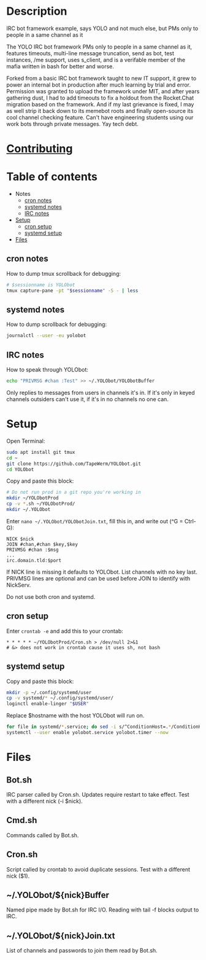 # Description
IRC bot framework example, says YOLO and not much else, but PMs only to people in a same channel as it

The YOLO IRC bot framework PMs only to people in a same channel as it, features timeouts, multi-line message truncation, send as bot, test instances, /me support, uses s_client, and is a verifable member of the mafia written in bash for better and worse.

Forked from a basic IRC bot framework taught to new IT support, it grew to power an internal bot in production after much learning by trial and error. Permission was granted to upload the framework under MIT, and after years gathering dust, I had to add timeouts to fix a holdout from the Rocket.Chat migration based on the framework. And if my last grievance is fixed, I may as well strip it back down to its memebot roots and finally open-source its cool channel checking feature. Can't have engineering students using our work bots through private messages. Yay tech debt.
# [Contributing](CONTRIBUTING.md)
# Table of contents
- Notes
  - [cron notes](#cron-notes)
  - [systemd notes](#systemd-notes)
  - [IRC notes](#irc-notes)
- [Setup](#setup)
  - [cron setup](#cron-setup)
  - [systemd setup](#systemd-setup)
- [Files](#files)
## cron notes
How to dump tmux scrollback for debugging:
```bash
# $sessionname is YOLObot
tmux capture-pane -pt "$sessionname" -S - | less
```
## systemd notes
How to dump scrollback for debugging:
```bash
journalctl --user -eu yolobot
```
## IRC notes
How to speak through YOLObot:
```bash
echo "PRIVMSG #chan :Test" >> ~/.YOLObot/YOLObotBuffer
```
Only replies to messages from users in channels it's in. If it's only in keyed channels outsiders can't use it, if it's in no channels no one can.
# Setup
Open Terminal:
```bash
sudo apt install git tmux
cd ~
git clone https://github.com/TapeWerm/YOLObot.git
cd YOLObot
```
Copy and paste this block:
```bash
# Do not run prod in a git repo you're working in
mkdir ~/YOLObotProd
cp -v *.sh ~/YOLObotProd/
mkdir ~/.YOLObot
```
Enter `nano ~/.YOLObot/YOLObotJoin.txt`, fill this in, and write out (^G = Ctrl-G):
```
NICK $nick
JOIN #chan,#chan $key,$key
PRIVMSG #chan :$msg
...
irc.domain.tld:$port
```
If NICK line is missing it defaults to YOLObot. List channels with no key last. PRIVMSG lines are optional and can be used before JOIN to identify with NickServ.

Do not use both cron and systemd.
## cron setup
Enter `crontab -e` and add this to your crontab:
```
* * * * * ~/YOLObotProd/Cron.sh > /dev/null 2>&1
# &> does not work in crontab cause it uses sh, not bash
```
## systemd setup
Copy and paste this block:
```bash
mkdir -p ~/.config/systemd/user
cp -v systemd/* ~/.config/systemd/user/
loginctl enable-linger "$USER"
```
Replace $hostname with the host YOLObot will run on.
```bash
for file in systemd/*.service; do sed -i s/^ConditionHost=.*/ConditionHost=$hostname/ ~/.config/systemd/user/"$(basename "$file")"; done
systemctl --user enable yolobot.service yolobot.timer --now
```
# Files
## Bot.sh
IRC parser called by Cron.sh. Updates require restart to take effect. Test with a different nick (-i $nick).
## Cmd.sh
Commands called by Bot.sh.
## Cron.sh
Script called by crontab to avoid duplicate sessions. Test with a different nick ($1).
## ~/.YOLObot/${nick}Buffer
Named pipe made by Bot.sh for IRC I/O. Reading with tail -f blocks output to IRC.
## ~/.YOLObot/${nick}Join.txt
List of channels and passwords to join them read by Bot.sh.
